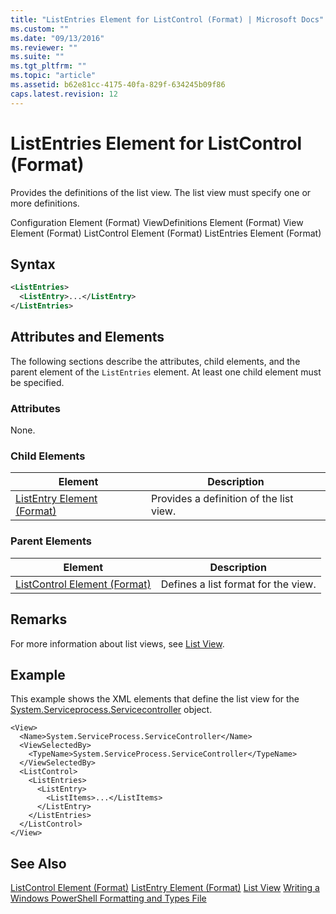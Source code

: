 ```yaml
---
title: "ListEntries Element for ListControl (Format) | Microsoft Docs"
ms.custom: ""
ms.date: "09/13/2016"
ms.reviewer: ""
ms.suite: ""
ms.tgt_pltfrm: ""
ms.topic: "article"
ms.assetid: b62e81cc-4175-40fa-829f-634245b09f86
caps.latest.revision: 12
---
```

# ListEntries Element for ListControl (Format)
Provides the definitions of the list view. The list view must specify one or more definitions.

 Configuration Element (Format)
ViewDefinitions Element (Format)
View Element (Format)
ListControl Element (Format)
ListEntries Element (Format)

## Syntax

```xml
<ListEntries>
  <ListEntry>...</ListEntry>
</ListEntries>
```

## Attributes and Elements
 The following sections describe the attributes, child elements, and the parent element of the `ListEntries` element. At least one child element must be specified.

### Attributes
 None.

### Child Elements

|Element|Description|
|-------------|-----------------|
|[ListEntry Element (Format)](./listentry-element-for-listcontrol-format.md)|Provides a definition of the list view.|

### Parent Elements

|Element|Description|
|-------------|-----------------|
|[ListControl Element (Format)](./listcontrol-element-format.md)|Defines a list format for the view.|

## Remarks
 For more information about list views, see [List View](./creating-a-list-view.md).

## Example
 This example shows the XML elements that define the list view for the [System.Serviceprocess.Servicecontroller](/dotnet/api/System.ServiceProcess.ServiceController) object.

```
<View>
  <Name>System.ServiceProcess.ServiceController</Name>
  <ViewSelectedBy>
    <TypeName>System.ServiceProcess.ServiceController</TypeName>
  </ViewSelectedBy>
  <ListControl>
    <ListEntries>
      <ListEntry>
        <ListItems>...</ListItems>
      </ListEntry>
    </ListEntries>
  </ListControl>
</View>
```

## See Also
 [ListControl Element (Format)](./listcontrol-element-format.md)
 [ListEntry Element (Format)](./listentry-element-for-listcontrol-format.md)
 [List View](./creating-a-list-view.md)
 [Writing a Windows PowerShell Formatting and Types File](./writing-a-windows-powershell-formatting-file.md)
